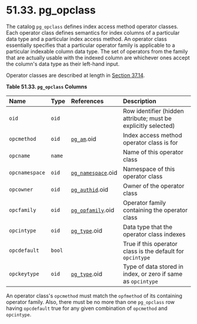# 51.33. pg\_opclass

The catalog `pg_opclass` defines index access method operator classes. Each operator class defines semantics for index columns of a particular data type and a particular index access method. An operator class essentially specifies that a particular operator family is applicable to a particular indexable column data type. The set of operators from the family that are actually usable with the indexed column are whichever ones accept the column's data type as their left-hand input.

Operator classes are described at length in [Section 37.14](https://www.postgresql.org/docs/10/static/xindex.html).

**Table 51.33. `pg_opclass` Columns**

| Name | Type | References | Description |
| :--- | :--- | :--- | :--- |
| `oid` | `oid` |   | Row identifier \(hidden attribute; must be explicitly selected\) |
| `opcmethod` | `oid` | [`pg_am`](https://www.postgresql.org/docs/10/static/catalog-pg-am.html).oid | Index access method operator class is for |
| `opcname` | `name` |   | Name of this operator class |
| `opcnamespace` | `oid` | [`pg_namespace`](https://www.postgresql.org/docs/10/static/catalog-pg-namespace.html).oid | Namespace of this operator class |
| `opcowner` | `oid` | [`pg_authid`](https://www.postgresql.org/docs/10/static/catalog-pg-authid.html).oid | Owner of the operator class |
| `opcfamily` | `oid` | [`pg_opfamily`](https://www.postgresql.org/docs/10/static/catalog-pg-opfamily.html).oid | Operator family containing the operator class |
| `opcintype` | `oid` | [`pg_type`](https://www.postgresql.org/docs/10/static/catalog-pg-type.html).oid | Data type that the operator class indexes |
| `opcdefault` | `bool` |   | True if this operator class is the default for `opcintype` |
| `opckeytype` | `oid` | [`pg_type`](https://www.postgresql.org/docs/10/static/catalog-pg-type.html).oid | Type of data stored in index, or zero if same as `opcintype` |

An operator class's `opcmethod` must match the `opfmethod` of its containing operator family. Also, there must be no more than one `pg_opclass` row having `opcdefault` true for any given combination of `opcmethod` and `opcintype`.

